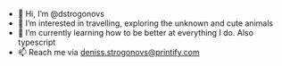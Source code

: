 - 👋 Hi, I’m @dstrogonovs
- 👀 I’m interested in travelling, exploring the unknown and cute animals
- 🌱 I’m currently learning how to be better at everything I do. Also typescript 
- 📫 Reach me via deniss.strogonovs@printify.com

<!---
dstrogonovs/dstrogonovs is a ✨ special ✨ repository because its `README.md` (this file) appears on your GitHub profile.
You can click the Preview link to take a look at your changes.
--->
